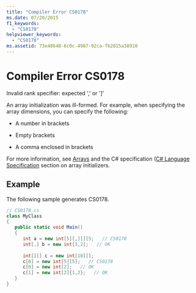 ```yaml
---
title: "Compiler Error CS0178"
ms.date: 07/20/2015
f1_keywords: 
  - "CS0178"
helpviewer_keywords: 
  - "CS0178"
ms.assetid: 73e48648-6c0c-4987-92ca-fb2015a38910
---
```

# Compiler Error CS0178
Invalid rank specifier: expected ',' or ']'  
  
 An array initialization was ill-formed. For example, when specifying the array dimensions, you can specify the following:  
  
-   A number in brackets  
  
-   Empty brackets  
  
-   A comma enclosed in brackets  
  
 For more information, see [Arrays](../../../csharp/programming-guide/arrays/index.md) and the C# specification ([C# Language Specification](../../../csharp/language-reference/language-specification/arrays.md#array-initializers) section on array initializers.  
  
## Example  
 The following sample generates CS0178.  
  
```csharp  
// CS0178.cs  
class MyClass  
{  
   public static void Main()  
   {  
      int a = new int[5][,][][5;   // CS0178  
      int[,] b = new int[3,2];   // OK  
  
      int[][] c = new int[10][];  
      c[0] = new int[5][5];   // CS0178  
      c[0] = new int[2];   // OK  
      c[1] = new int[2]{1,2};   // OK  
   }  
}  
```
